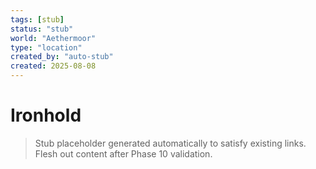 ```yaml
---
tags: [stub]
status: "stub"
world: "Aethermoor"
type: "location"
created_by: "auto-stub"
created: 2025-08-08
---
```


# Ironhold

> Stub placeholder generated automatically to satisfy existing links. Flesh out content after Phase 10 validation.
